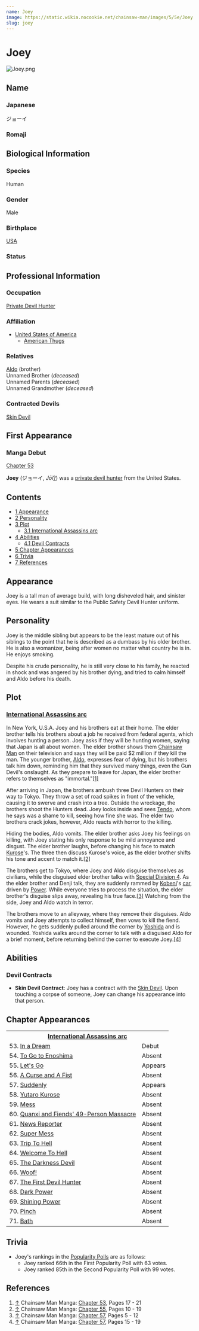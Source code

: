 ```yaml
---
name: Joey
image: https://static.wikia.nocookie.net/chainsaw-man/images/5/5e/Joey.png
slug: joey
---
```


# Joey

![](https://static.wikia.nocookie.net/chainsaw-man/images/5/5e/Joey.png "Joey.png")

## Name

### Japanese

ジョーイ

### Romaji

## Biological Information

### Species

Human

### Gender

Male

### Birthplace

[USA](/world#united-states-of-america "World")

### Status

## Professional Information

### Occupation

[Private Devil Hunter](/devil-hunter#private-sector-devil-hunters "Devil Hunter")

### Affiliation

-   [United States of America](/world#united-states-of-america "World")
    -   [American Thugs](/american-thugs "American Thugs")

### Relatives

[Aldo](/aldo "Aldo") (brother)  
Unnamed Brother (_deceased_)  
Unnamed Parents (_deceased_)  
Unnamed Grandmother (_deceased_)

### Contracted Devils

[Skin Devil](/skin-devil "Skin Devil")

## First Appearance

### Manga Debut

[Chapter 53](/chapter-53 "Chapter 53")

  
**Joey** (ジョーイ, _Jōi_[?](http://en.wikipedia.org/wiki/Help:Installing_Japanese_character_sets "wikipedia:Help:Installing Japanese character sets")) was a [private devil hunter](/devil-hunter "Devil Hunter") from the United States.

## Contents

-   [1 Appearance](#Appearance)
-   [2 Personality](#Personality)
-   [3 Plot](#Plot)
    -   [3.1 International Assassins arc](#International_Assassins_arc)
-   [4 Abilities](#Abilities)
    -   [4.1 Devil Contracts](#Devil_Contracts)
-   [5 Chapter Appearances](#Chapter_Appearances)
-   [6 Trivia](#Trivia)
-   [7 References](#References)

## Appearance

Joey is a tall man of average build, with long disheveled hair, and sinister eyes. He wears a suit similar to the Public Safety Devil Hunter uniform.

## Personality

Joey is the middle sibling but appears to be the least mature out of his siblings to the point that he is described as a dumbass by his older brother. He is also a womanizer, being after women no matter what country he is in. He enjoys smoking.

Despite his crude personality, he is still very close to his family, he reacted in shock and was angered by his brother dying, and tried to calm himself and Aldo before his death.

## Plot

### [International Assassins arc](/international-assassins-arc "International Assassins arc")

In New York, U.S.A. Joey and his brothers eat at their home. The elder brother tells his brothers about a job he received from federal agents, which involves hunting a person. Joey asks if they will be hunting women, saying that Japan is all about women. The elder brother shows them [Chainsaw Man](/denji "Denji") on their television and says they will be paid $2 million if they kill the man. The younger brother, [Aldo](/aldo "Aldo"), expresses fear of dying, but his brothers talk him down, reminding him that they survived many things, even the Gun Devil's onslaught. As they prepare to leave for Japan, the elder brother refers to themselves as "immortal."[\[1\]](#cite_note-Ch53Pg17_-_21-1)

After arriving in Japan, the brothers ambush three Devil Hunters on their way to Tokyo. They throw a set of road spikes in front of the vehicle, causing it to swerve and crash into a tree. Outside the wreckage, the brothers shoot the Hunters dead. Joey looks inside and sees [Tendo](/michiko-tendo "Michiko Tendo"), whom he says was a shame to kill, seeing how fine she was. The elder two brothers crack jokes, however, Aldo reacts with horror to the killing.

Hiding the bodies, Aldo vomits. The elder brother asks Joey his feelings on killing, with Joey stating his only response to be mild annoyance and disgust. The elder brother laughs, before changing his face to match [Kurose](/yutaro-kurose "Yutaro Kurose")'s. The three then discuss Kurose's voice, as the elder brother shifts his tone and accent to match it.[\[2\]](#cite_note-Ch55Pg10_-_19-2)

The brothers get to Tokyo, where Joey and Aldo disguise themselves as civilians, while the disguised elder brother talks with [Special Division 4](/tokyo-special-division-4 "Tokyo Special Division 4"). As the elder brother and Denji talk, they are suddenly rammed by [Kobeni](/kobeni-higashiyama "Kobeni Higashiyama")'s [car](/kobeni%27s-car "Kobeni's car"), driven by [Power](/power "Power"). While everyone tries to process the situation, the elder brother's disguise slips away, revealing his true face.[\[3\]](#cite_note-Ch57Pg5_-_12-3) Watching from the side, Joey and Aldo watch in terror.

The brothers move to an alleyway, where they remove their disguises. Aldo vomits and Joey attempts to collect himself, then vows to kill the fiend. However, he gets suddenly pulled around the corner by [Yoshida](/hirofumi-yoshida "Hirofumi Yoshida") and is wounded. Yoshida walks around the corner to talk with a disguised Aldo for a brief moment, before returning behind the corner to execute Joey.[\[4\]](#cite_note-Ch57Pg15_-_19-4)

## Abilities

### Devil Contracts

-   **Skin Devil Contract**: Joey has a contract with the [Skin Devil](/skin-devil "Skin Devil"). Upon touching a corpse of someone, Joey can change his appearance into that person.

## Chapter Appearances

<table><tbody><tr><th colspan="2"><center><a href="/international-assassins-arc" title="International Assassins arc"><span>International Assassins arc</span></a></center></th></tr><tr><td>53. <a href="/chapter-53" title="Chapter 53">In a Dream</a></td><td><span>Debut</span></td></tr><tr><td>54. <a href="/chapter-54" title="Chapter 54">To Go to Enoshima</a></td><td><span>Absent</span></td></tr><tr><td>55. <a href="/chapter-55" title="Chapter 55">Let's Go</a></td><td><span>Appears</span></td></tr><tr><td>56. <a href="/chapter-56" title="Chapter 56">A Curse and A Fist</a></td><td><span>Absent</span></td></tr><tr><td>57. <a href="/chapter-57" title="Chapter 57">Suddenly</a></td><td><span>Appears</span></td></tr><tr><td>58. <a href="/chapter-58" title="Chapter 58">Yutaro Kurose</a></td><td><span>Absent</span></td></tr><tr><td>59. <a href="/chapter-59" title="Chapter 59">Mess</a></td><td><span>Absent</span></td></tr><tr><td>60. <a href="/chapter-60" title="Chapter 60">Quanxi and Fiends' 49-Person Massacre</a></td><td><span>Absent</span></td></tr><tr><td>61. <a href="/chapter-61" title="Chapter 61">News Reporter</a></td><td><span>Absent</span></td></tr><tr><td>62. <a href="/chapter-62" title="Chapter 62">Super Mess</a></td><td><span>Absent</span></td></tr><tr><td>63. <a href="/chapter-63" title="Chapter 63">Trip To Hell</a></td><td><span>Absent</span></td></tr><tr><td>64. <a href="/chapter-64" title="Chapter 64">Welcome To Hell</a></td><td><span>Absent</span></td></tr><tr><td>65. <a href="/chapter-65" title="Chapter 65">The Darkness Devil</a></td><td><span>Absent</span></td></tr><tr><td>66. <a href="/chapter-66" title="Chapter 66">Woof!</a></td><td><span>Absent</span></td></tr><tr><td>67. <a href="/chapter-67" title="Chapter 67">The First Devil Hunter</a></td><td><span>Absent</span></td></tr><tr><td>68. <a href="/chapter-68" title="Chapter 68">Dark Power</a></td><td><span>Absent</span></td></tr><tr><td>69. <a href="/chapter-69" title="Chapter 69">Shining Power</a></td><td><span>Absent</span></td></tr><tr><td>70. <a href="/chapter-70" title="Chapter 70">Pinch</a></td><td><span>Absent</span></td></tr><tr><td>71. <a href="/chapter-71" title="Chapter 71">Bath</a></td><td><span>Absent</span></td></tr></tbody></table>

## Trivia

-   Joey's rankings in the [Popularity Polls](/popularity-polls "Popularity Polls") are as follows:
    -   Joey ranked 66th in the First Popularity Poll with 63 votes.
    -   Joey ranked 85th in the Second Popularity Poll with 99 votes.

## References

1.  [↑](#cite_ref-Ch53Pg17_-_21_1-0) Chainsaw Man Manga: [Chapter 53](/chapter-53 "Chapter 53"), Pages 17 - 21
2.  [↑](#cite_ref-Ch55Pg10_-_19_2-0) Chainsaw Man Manga: [Chapter 55](/chapter-55 "Chapter 55"), Pages 10 - 19
3.  [↑](#cite_ref-Ch57Pg5_-_12_3-0) Chainsaw Man Manga: [Chapter 57](/chapter-57 "Chapter 57"), Pages 5 - 12
4.  [↑](#cite_ref-Ch57Pg15_-_19_4-0) Chainsaw Man Manga: [Chapter 57](/chapter-57 "Chapter 57"), Pages 15 - 19